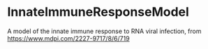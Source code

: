# InnateImmuneResponseModel
A model of the innate immune response to RNA viral infection, from https://www.mdpi.com/2227-9717/8/6/719
